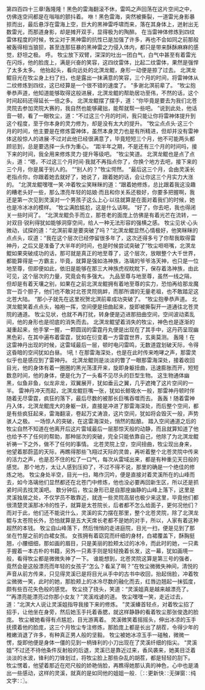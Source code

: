 第四百四十三章!轰隆隆！黑色的雷海翻滚不休，雷鸣之声回荡在这片空间之中，仿佛连空间都是在嗡嗡的颤抖着。
咻！黑色雷海，突然被撕裂，一道雷光身影暴掠而出，最后悬浮在雷海上空，巨大的黑神雷呼啸而来，落在其身体上，迸射出无数雷光，而那道身影，却是摊开双手，显得极为的陶醉。
在当雷神体修炼到四纹雷体程度的时候，牧尘对于黑神雷的抗性已是加强了许多，再也不会如同之前那般被轰得相当狼狈，甚至连那狂暴的黑神雷之力侵入体内，都只是带来酥酥麻麻的感觉，舒坦之极。
呼。
牧尘放下双臂，深深的吐出一团白气，白气中甚至有着雷光在闪烁，他的脸庞上，满是兴奋的笑容，这四纹雷体，比起二纹雷体，果然是强悍了太多太多。
他抬起头，看向远处的北溟龙鲲，身形一动便是掠了过去。
北溟龙鲲目光在牧尘身上扫了扫，也是露出一抹满意的笑容，三个月的时间，将雷神体从二纹修炼到四纹，这已经算是一个很不错的速度了。
“多谢北溟前辈了。
”牧尘抱拳恭声道，他知道能够取得这般进展，北溟龙鲲的帮助居功至伟，不然的话，这个时间起码还得延长一倍之多。
北溟龙鲲摆了摆手，道：“你毕竟是要去为我们北苍灵院去参加灵院大赛的，我自然也能够藏拙，能帮就帮一些吧。
”说到此处，他话音一顿，看了一眼牧尘，道：“不过这三个月的时间，我只能让你将雷神体提升到这个程度，至于你本身的灵力修为，却是没有太大的提升。
”牧尘点点头·这三个月的时间，他主要是在修炼雷神体，虽然本身灵力也是有所精进，但却并没有雷神体这般惊人的进展·不过对此他已经很满意了，毕竟短短三个月，他不可能两头都顾忌到，总是要选择一头作为重心。
“距半年之期，不是还有三个月的时间吗，接下来的时间，我全用来修炼灵力·提升等级吧。
”牧尘笑道。
北溟龙鲲也是点了点头，道：“嗯，不过这三个月时间·我就不再指点你了，你换个地方去吧，接下来的三个月，你是属于别人的。
”“别人的？”牧尘愕然。
“最后这三个月，会由灵溪长老指点你，你跟着她去就好了，她说了，跟着她的话，会让你这三个月实力大涨的。
”北溟龙鲲嘿嘿一笑·冲着牧尘笑眯眯的道：“跟着她修炼，总比跟着我这没趣的糟老头好一些，那么漂亮年轻的姑娘·而且和你关系还极好，你要多把握啊，我还是第一次见到灵溪对一个男孩子这么上心·以往就算是在面对着我们的时候，她也是冷冰冰的模样。
”牧尘满脸尴尬，这是什么话啊。
“好了，你去吧，我也得闭关一些时间了。
”北溟龙鲲负手而立，那苍老的面庞上仿佛是有着光芒在流转，一对双目·锐利得犹如能够洞穿空间，给人一种无法形容的强横之感。
牧尘见状·心头微动，试探的道：“北溟前辈是要突破了吗？”北溟龙鲲显然心情极好，他笑眯眯的点点头，叹道：“我在这个层次已经停留很多年了，这次还得多亏了你帮我取得雷神丹，之后又是准备了大半年的时间，也是时候尝试突破了”牧尘咂咂嘴，北溟龙鲲如果突破成功的话，那可就是真正的地至尊了，这个层次，放眼整个大千世界，都能算得是一方霸主，毕竟，就算是强如洛神族，洛璃的爷爷洛天神，也只是一位地至尊，但即便如此，依旧是能够在那三大神族虎视眈眈下，保存着洛神族，由此可见，这个层次的力量，究竟会有多强大。
九品至尊与地至尊，虽然一线之隔，但却是有着天壤之别，如果在之前北溟龙鲲拥有着地至尊的实力，恐怕再给那龙魔宫一百个胆子，他们也不敢对北苍灵院挑衅，而那所谓的无量老祖，也不敢踏足这北苍大陆。
“那小子就先在这里祝贺北溟前辈成功突破了。
”牧尘抱拳恭声道。
北溟龙鲲笑着点点头，袖袍一挥，空间便是扭曲起来，旋即被撕裂开一道通往北苍灵院的通道。
牧尘见状，也就不再打扰，转身便是迈进那扭曲空间，空间波动紊乱间，他的身形也是彻底的消失而去。
北溟龙鲲望着消失的牧尘，神色也是逐渐的凝重起来，他手掌一握，一颗圆润的雷霆丹丸便是出现在了其手中，这丹药呈现幽黑色彩，在其中遍布着雷霆，犹如在衍变着一方雷霆世界，玄奥莫测。
轰隆！在这雷神丹出现的时候，这雷域最后一层，顿时电闪雷鸣，无数道霆划破天际，令得这昏暗的空间犹如白昼。
!吼！在那雷海深处，也是在此时传来咆哮之声，那雷灵似乎也是感应到了雷神丹。
北溟龙鲲则是淡淡的瞥了一眼那雷海深处，接着收回目光，他的身体有着一圈圈的黑光荡漾开来，旋即身躯扭曲，迅速膨胀而开，短短数息时间，他的身体，便是化为了一头看不见尽头的巨型生物。
这生物通体幽黑，似鱼非鱼，似龙非龙，双翼展开，犹如垂云之翼，几乎遮掩了这片空间的一半。
雷神丹冲天而起，北溟龙鲲巨嘴一张，犹如长鲸吸水一般，那雷神丹顿时伴随着无尽雷霆，疯狂的落下，最后尽数的被那长巨嘴吞噬而去。
轰轰！随着雷神丹入体，北溟龙鲲庞大的身躯一跃，直接是冲进了那雷海深处，而后整个空间，都是有些疯狂起来，雷海翻滚，卷起万丈涛浪，这片空间，犹如将会毁灭一般，声势骇人之极。
一场惊人的突破，在这雷海深处，悄然的酝酿。
踏入空间通道之后的牧尘自然不知道在他离开后这片雷域最后一层那惊天般的动静，而且就算知道了他也给予不了任何的帮助，那种层次的突破，完全只能依靠自己，他除了为北溟龙鲲祈祷一下之外，做不了任何的事情。
北苍灵院上空，空间扭曲，牧尘现出身来，他望着那蔚蓝的天际，再瞧得那些飞翔过天际的灵兽，再听着整个北苍灵院中传来的活力之声，也是忍不住的松了一口气，每次从雷域出来，都是有种重见天日般的感觉。
那个地方，太让人感到压抑了，不过不得不说，那里的确是一个绝佳的修炼之地。
牧尘身处半空，目光一扫，略作沉吟，便是直接对着灵溪所在的山峰而去，如今洛璃他们显然都还在北苍门中修炼，他也没必要再回新生区，所以还是抓紧时间去找灵溪吧。
数分钟后，牧尘身形已是自那座幽静的山峰上落下，这里是灵溪独居之处，不仅学员不敢靠近，就连一些灵院高层也极少来这里，毕竟他们都很清楚灵溪那冰冷的性子，就算是太苍院长，后者都不怎么给面子，更何况他们？而对于此，他们还不能说什么，灵溪的实力摆在那里，整个北苍灵院，除了北溟龙鲲与太苍院长外，恐怕就算是五大天席长老都不是她的对手，所以，人家有着这种超然的本钱。
牧尘自山峰落下，然后悄悄的走进庭院，目光一扫，便是见到了那坐在竹屋之前的白裙女孩。
女孩拥有着窈窕而纤细的身材，白裙覆盖下，酥胸挺翘，小腰细细，那如画的眉目，只是美丽的脸颊太过的冰冷，而此时的她，一只素手握着一本古朴的书籍，另外一只素手则是轻轻挽着长发，这一幕，犹如画境一般，看得牧尘都是微微失神了一下。
谁能想到，北苍灵院这算是第三号的强者，竟然会是这般漂亮而年轻的女孩子“怎么？看呆了啊？”在牧尘微微失神间，清悦的声音从前方传来，只见得灵溪已是将目光从手中的古书中收回，抬起俏脸，冲着牧尘微微一笑，此时的她，那脸颊上的冰冷尽数的融化而去，红唇边翘起一抹弧度，颇有些百花失色般的感觉。
牧尘挠了挠头，笑道：“灵溪姐真是越来越漂亮了。
”“再漂亮能漂亮过你那小女友？”灵溪戏谑的道。
牧尘嘿嘿一笑，走近过去，道：“北溟大人说让灵溪姐指导我接下来的修炼。
”灵溪螓首轻点，对着牧尘招了招手，让他坐在身旁，然后她玉手托着香腮，就这样静静的看着牧尘那张俊逸的脸庞。
牧尘被她看得有点尴尬，目光游离着。
灵溪微笑着摇摇头，伸出冰凉的玉手抚摸着他的脸庞，这三个月牧尘专注修炼，那脸庞上都是长出了胡茬，令得少年的稚嫩消退了许多，有种真正男人般的坚毅。
牧尘被她冰凉玉手一碰触，微微一愣，旋即他便是身体一僵的见到一柄锋利的小刀出现在了灵溪纤细的指尖。
“灵溪姐”不过还不待他条件反射般的后退，灵溪已是靠近过来，香风袭来，她美目泛着淡淡的水波，锋利的刀锋划过，将牧尘脸上那些杂乱的胡茬，都是轻轻的刮下。
牧尘愣着，他望着那近在咫尺般的娇艳俏脸，再瞧得她那认真的神色，心中也是涌出一些感动，这样的灵溪，就真的是如同他的姐姐一般．〖∷更新快∷无弹窗∷纯文字∷〗。
